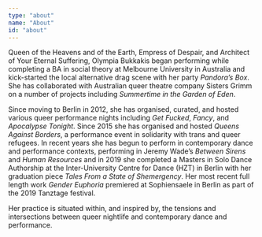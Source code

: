 ```yaml
---
type: "about"
name: "About"
id: "about"
---
```

Queen of the Heavens and of the Earth, Empress of Despair, and Architect of Your Eternal Suffering, Olympia Bukkakis began performing while completing a BA in social theory at Melbourne University in Australia and kick-started the local alternative drag scene with her party *Pandora’s Box*. She has collaborated with Australian queer theatre company Sisters Grimm on a number of projects including *Summertime in the Garden of Eden*. 

Since moving to Berlin in 2012, she has organised, curated, and hosted various queer performance nights including *Get Fucked*, *Fancy*, and *Apocalypse Tonight*. Since 2015 she has organised and hosted *Queens Against Borders*, a performance event in solidarity with trans and queer refugees. In recent years she has begun to perform in contemporary dance and performance contexts, performing in Jeremy Wade’s *Between Sirens* and *Human Resources* and in 2019 she completed a Masters in Solo Dance Authorship at the Inter-University Centre for Dance (HZT) in Berlin with her graduation piece *Tales From a State of Shemergency*. Her most recent full length work *Gender Euphoria* premiered at Sophiensaele in Berlin as part of the 2019 Tanztage festival. 

Her practice is situated within, and inspired by, the tensions and intersections between queer nightlife and contemporary dance and performance. 